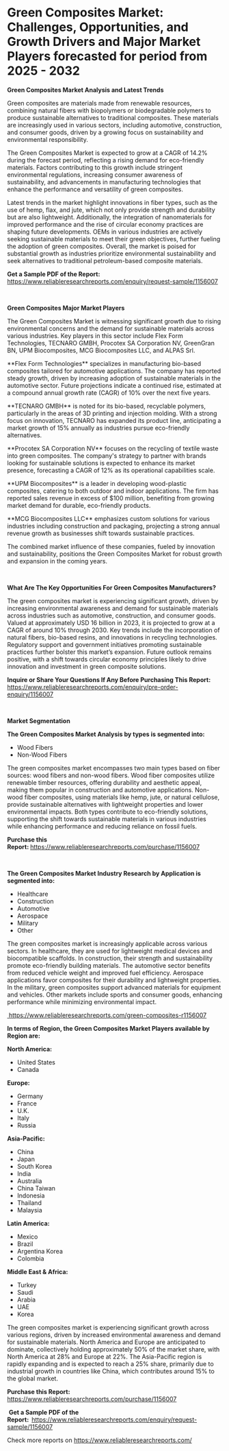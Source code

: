 <p><h1>Green Composites Market: Challenges, Opportunities, and Growth Drivers and Major Market Players forecasted for period from 2025 - 2032</h1></p><p><strong>Green Composites Market Analysis and Latest Trends</strong></p>
<p><p>Green composites are materials made from renewable resources, combining natural fibers with biopolymers or biodegradable polymers to produce sustainable alternatives to traditional composites. These materials are increasingly used in various sectors, including automotive, construction, and consumer goods, driven by a growing focus on sustainability and environmental responsibility.</p><p>The Green Composites Market is expected to grow at a CAGR of 14.2% during the forecast period, reflecting a rising demand for eco-friendly materials. Factors contributing to this growth include stringent environmental regulations, increasing consumer awareness of sustainability, and advancements in manufacturing technologies that enhance the performance and versatility of green composites. </p><p>Latest trends in the market highlight innovations in fiber types, such as the use of hemp, flax, and jute, which not only provide strength and durability but are also lightweight. Additionally, the integration of nanomaterials for improved performance and the rise of circular economy practices are shaping future developments. OEMs in various industries are actively seeking sustainable materials to meet their green objectives, further fueling the adoption of green composites. Overall, the market is poised for substantial growth as industries prioritize environmental sustainability and seek alternatives to traditional petroleum-based composite materials.</p></p>
<p><strong>Get a Sample PDF of the Report:&nbsp;</strong> <a href="https://www.reliableresearchreports.com/enquiry/request-sample/1156007?utm_campaign=121&utm_medium=2&utm_source=Github&utm_content=ia&utm_term=30012025&utm_id=green-composites">https://www.reliableresearchreports.com/enquiry/request-sample/1156007</a></p>
<p>&nbsp;</p>
<p><strong>Green Composites Major Market Players</strong></p>
<p><p>The Green Composites Market is witnessing significant growth due to rising environmental concerns and the demand for sustainable materials across various industries. Key players in this sector include Flex Form Technologies, TECNARO GMBH, Procotex SA Corporation NV, GreenGran BN, UPM Biocomposites, MCG Biocomposites LLC, and ALPAS Srl.</p><p>**Flex Form Technologies** specializes in manufacturing bio-based composites tailored for automotive applications. The company has reported steady growth, driven by increasing adoption of sustainable materials in the automotive sector. Future projections indicate a continued rise, estimated at a compound annual growth rate (CAGR) of 10% over the next five years.</p><p>**TECNARO GMBH** is noted for its bio-based, recyclable polymers, particularly in the areas of 3D printing and injection molding. With a strong focus on innovation, TECNARO has expanded its product line, anticipating a market growth of 15% annually as industries pursue eco-friendly alternatives.</p><p>**Procotex SA Corporation NV** focuses on the recycling of textile waste into green composites. The company's strategy to partner with brands looking for sustainable solutions is expected to enhance its market presence, forecasting a CAGR of 12% as its operational capabilities scale.</p><p>**UPM Biocomposites** is a leader in developing wood-plastic composites, catering to both outdoor and indoor applications. The firm has reported sales revenue in excess of $100 million, benefiting from growing market demand for durable, eco-friendly products.</p><p>**MCG Biocomposites LLC** emphasizes custom solutions for various industries including construction and packaging, projecting a strong annual revenue growth as businesses shift towards sustainable practices. </p><p>The combined market influence of these companies, fueled by innovation and sustainability, positions the Green Composites Market for robust growth and expansion in the coming years.</p></p>
<p>&nbsp;</p>
<p><strong>What Are The Key Opportunities For Green Composites Manufacturers?</strong></p>
<p><p>The green composites market is experiencing significant growth, driven by increasing environmental awareness and demand for sustainable materials across industries such as automotive, construction, and consumer goods. Valued at approximately USD 16 billion in 2023, it is projected to grow at a CAGR of around 10% through 2030. Key trends include the incorporation of natural fibers, bio-based resins, and innovations in recycling technologies. Regulatory support and government initiatives promoting sustainable practices further bolster this market’s expansion. Future outlook remains positive, with a shift towards circular economy principles likely to drive innovation and investment in green composite solutions.</p></p>
<p><strong>Inquire or Share Your Questions If Any Before Purchasing This Report:</strong> <a href="https://www.reliableresearchreports.com/enquiry/pre-order-enquiry/1156007?utm_campaign=121&utm_medium=2&utm_source=Github&utm_content=ia&utm_term=30012025&utm_id=green-composites">https://www.reliableresearchreports.com/enquiry/pre-order-enquiry/1156007</a></p>
<p>&nbsp;</p>
<p><strong>Market Segmentation</strong></p>
<p><strong>The Green Composites Market Analysis by types is segmented into:</strong></p>
<p><ul><li>Wood Fibers</li><li>Non-Wood Fibers</li></ul></p>
<p><p>The green composites market encompasses two main types based on fiber sources: wood fibers and non-wood fibers. Wood fiber composites utilize renewable timber resources, offering durability and aesthetic appeal, making them popular in construction and automotive applications. Non-wood fiber composites, using materials like hemp, jute, or natural cellulose, provide sustainable alternatives with lightweight properties and lower environmental impacts. Both types contribute to eco-friendly solutions, supporting the shift towards sustainable materials in various industries while enhancing performance and reducing reliance on fossil fuels.</p></p>
<p><strong>Purchase this Report:&nbsp;</strong><a href="https://www.reliableresearchreports.com/purchase/1156007?utm_campaign=121&utm_medium=2&utm_source=Github&utm_content=ia&utm_term=30012025&utm_id=green-composites">https://www.reliableresearchreports.com/purchase/1156007</a></p>
<p>&nbsp;</p>
<p><strong>The Green Composites Market Industry Research by Application is segmented into:</strong></p>
<p><ul><li>Healthcare</li><li>Construction</li><li>Automotive</li><li>Aerospace</li><li>Military</li><li>Other</li></ul></p>
<p><p>The green composites market is increasingly applicable across various sectors. In healthcare, they are used for lightweight medical devices and biocompatible scaffolds. In construction, their strength and sustainability promote eco-friendly building materials. The automotive sector benefits from reduced vehicle weight and improved fuel efficiency. Aerospace applications favor composites for their durability and lightweight properties. In the military, green composites support advanced materials for equipment and vehicles. Other markets include sports and consumer goods, enhancing performance while minimizing environmental impact.</p></p>
<p><a href="https://www.reliableresearchreports.com/green-composites-r1156007?utm_campaign=121&utm_medium=2&utm_source=Github&utm_content=ia&utm_term=30012025&utm_id=green-composites">&nbsp;https://www.reliableresearchreports.com/green-composites-r1156007</a></p>
<p><strong>In terms of Region, the Green Composites Market Players available by Region are:</strong></p>
<p>
    <p> <strong> North America: </strong>
        <ul>
            <li>United States</li>
            <li>Canada</li>
        </ul>
        </p> 
    <p> <strong> Europe: </strong>
        <ul>
            <li>Germany</li>
            <li>France</li>
            <li>U.K.</li>
            <li>Italy</li>
            <li>Russia</li>
        </ul>
        </p> 
    <p> <strong> Asia-Pacific: </strong>
        <ul>
            <li>China</li>
            <li>Japan</li>
            <li>South Korea</li>
            <li>India</li>
            <li>Australia</li>
            <li>China Taiwan</li>
            <li>Indonesia</li>
            <li>Thailand</li>
            <li>Malaysia</li>
        </ul>
        </p> 
    <p> <strong> Latin America: </strong>
        <ul>
            <li>Mexico</li>
            <li>Brazil</li>
            <li>Argentina Korea</li>
            <li>Colombia</li>
        </ul>
        </p> 
    <p> <strong> Middle East & Africa: </strong>
        <ul>
            <li>Turkey</li>
            <li>Saudi</li>
            <li>Arabia</li>
            <li>UAE</li>
            <li>Korea</li>
        </ul>
    </p>
    </p>
<p><p>The green composites market is experiencing significant growth across various regions, driven by increased environmental awareness and demand for sustainable materials. North America and Europe are anticipated to dominate, collectively holding approximately 50% of the market share, with North America at 28% and Europe at 22%. The Asia-Pacific region is rapidly expanding and is expected to reach a 25% share, primarily due to industrial growth in countries like China, which contributes around 15% to the global market.</p></p>
<p><strong>Purchase this Report: </strong><a href="https://www.reliableresearchreports.com/purchase/1156007?utm_campaign=121&utm_medium=2&utm_source=Github&utm_content=ia&utm_term=30012025&utm_id=green-composites">https://www.reliableresearchreports.com/purchase/1156007</a></p>
<p>&nbsp;<strong>Get a Sample PDF of the Report:&nbsp;&nbsp;</strong><a href="https://www.reliableresearchreports.com/enquiry/request-sample/1156007?utm_campaign=121&utm_medium=2&utm_source=Github&utm_content=ia&utm_term=30012025&utm_id=green-composites">https://www.reliableresearchreports.com/enquiry/request-sample/1156007</a></p>
<p><strong></strong></p>
<p>Check more reports on <a href="https://www.reliableresearchreports.com/?utm_campaign=121&utm_medium=2&utm_source=Github&utm_content=ia&utm_term=30012025&utm_id=green-composites">https://www.reliableresearchreports.com/</a></p>